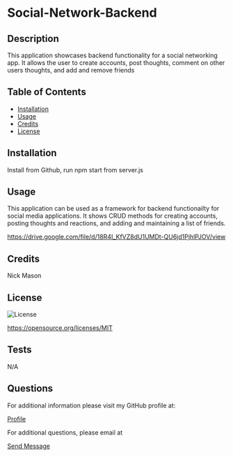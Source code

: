 
  # Social-Network-Backend

## Description
This application showcases backend functionality for a social networking app. It allows the user to create accounts, post thoughts, comment on other users thoughts, and add and remove friends 

## Table of Contents 

- [Installation](#installation)
- [Usage](#usage)
- [Credits](#credits)
- [License](#license)

## Installation
Install from Github, run npm start from server.js


## Usage
This application can be used as a framework for backend functionailty for social media applications. It shows CRUD methods for creating accounts, posting thoughts and reactions, and adding and maintaining a list of friends. 

https://drive.google.com/file/d/18R4I_KfVZ8dU1UMDt-QU6jd1PjhlPJOV/view

## Credits
Nick Mason



## License
![License](https://img.shields.io/badge/License-MIT-yellow.svg)

https://opensource.org/licenses/MIT

## Tests
N/A

## Questions

For additional information please visit my  GitHub profile at:
  <p><a href="https://www.Github.com/Nickmason01">Profile</a></P>
  For additional questions, please email at 
  <p><a href="mailto: nickmason372@yahoo.com">Send Message</a></p>
